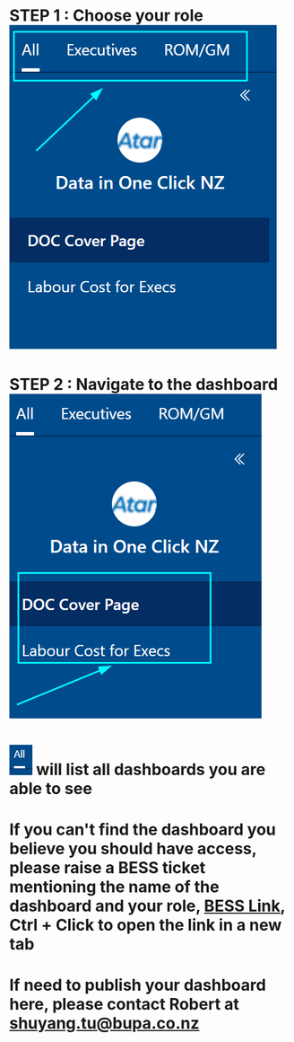 # STEP 1 : Choose your role ![DOC_audience](DOC_audience.png)

# STEP 2 : Navigate to the dashboard ![DOC_dashboard](DOC_dashboard.png)

# ![DOC_all](DOC_all.png) will list all dashboards you are able to see
# If you can't find the dashboard you believe you should have access, please raise a BESS ticket mentioning the name of the dashboard and your role, [BESS Link](https://bupaaus.service-now.com/bess?id=is_sc_cat_item_default&sys_id=569229511bac791009eecaa9274bcb46), Ctrl + Click to open the link in a new tab
# If need to publish your dashboard here, please contact Robert at shuyang.tu@bupa.co.nz
